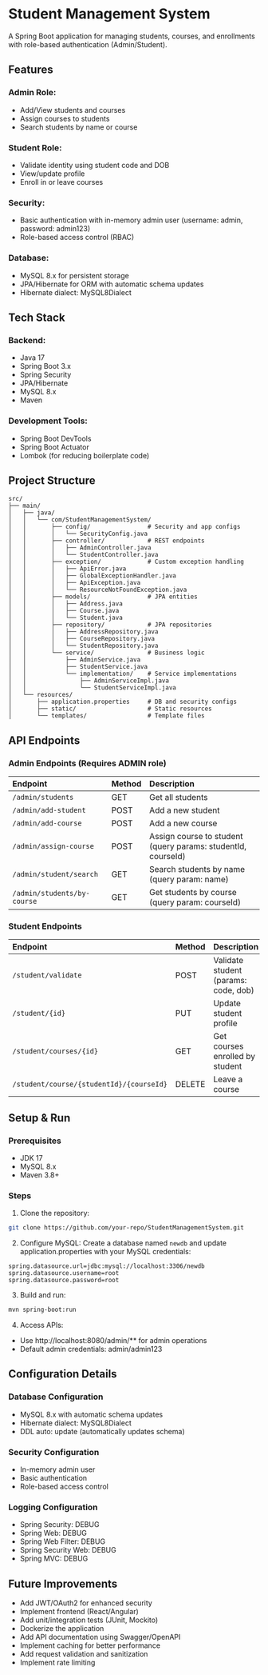 # Student Management System

A Spring Boot application for managing students, courses, and enrollments with role-based authentication (Admin/Student).

## Features

### Admin Role:
- Add/View students and courses
- Assign courses to students
- Search students by name or course

### Student Role:
- Validate identity using student code and DOB
- View/update profile
- Enroll in or leave courses

### Security:
- Basic authentication with in-memory admin user (username: admin, password: admin123)
- Role-based access control (RBAC)

### Database:
- MySQL 8.x for persistent storage
- JPA/Hibernate for ORM with automatic schema updates
- Hibernate dialect: MySQL8Dialect

## Tech Stack

### Backend:
- Java 17
- Spring Boot 3.x
- Spring Security
- JPA/Hibernate
- MySQL 8.x
- Maven

### Development Tools:
- Spring Boot DevTools
- Spring Boot Actuator
- Lombok (for reducing boilerplate code)

## Project Structure
```
src/  
├── main/  
│   ├── java/  
│   │   └── com/StudentManagementSystem/  
│   │       ├── config/                # Security and app configs  
│   │       │   └── SecurityConfig.java  
│   │       ├── controller/            # REST endpoints  
│   │       │   ├── AdminController.java  
│   │       │   └── StudentController.java  
│   │       ├── exception/             # Custom exception handling  
│   │       │   ├── ApiError.java  
│   │       │   ├── GlobalExceptionHandler.java  
│   │       │   ├── ApiException.java  
│   │       │   └── ResourceNotFoundException.java  
│   │       ├── models/                # JPA entities  
│   │       │   ├── Address.java  
│   │       │   ├── Course.java  
│   │       │   └── Student.java  
│   │       ├── repository/            # JPA repositories  
│   │       │   ├── AddressRepository.java  
│   │       │   ├── CourseRepository.java  
│   │       │   └── StudentRepository.java  
│   │       └── service/               # Business logic  
│   │           ├── AdminService.java  
│   │           ├── StudentService.java  
│   │           └── implementation/    # Service implementations  
│   │               ├── AdminServiceImpl.java  
│   │               └── StudentServiceImpl.java  
│   └── resources/  
│       ├── application.properties     # DB and security configs
│       ├── static/                    # Static resources
│       └── templates/                 # Template files
```

## API Endpoints

### Admin Endpoints (Requires ADMIN role)

| Endpoint | Method | Description |
|:---------|:-------|:------------|
| `/admin/students` | GET | Get all students |
| `/admin/add-student` | POST | Add a new student |
| `/admin/add-course` | POST | Add a new course |
| `/admin/assign-course` | POST | Assign course to student (query params: studentId, courseId) |
| `/admin/student/search` | GET | Search students by name (query param: name) |
| `/admin/students/by-course` | GET | Get students by course (query param: courseId) |

### Student Endpoints

| Endpoint | Method | Description |
|:---------|:-------|:------------|
| `/student/validate` | POST | Validate student (params: code, dob) |
| `/student/{id}` | PUT | Update student profile |
| `/student/courses/{id}` | GET | Get courses enrolled by student |
| `/student/course/{studentId}/{courseId}` | DELETE | Leave a course |

## Setup & Run

### Prerequisites
- JDK 17
- MySQL 8.x
- Maven 3.8+

### Steps
1. Clone the repository:
```bash
git clone https://github.com/your-repo/StudentManagementSystem.git
```

2. Configure MySQL:
Create a database named `newdb` and update application.properties with your MySQL credentials:
```properties
spring.datasource.url=jdbc:mysql://localhost:3306/newdb
spring.datasource.username=root
spring.datasource.password=root
```

3. Build and run:
```bash
mvn spring-boot:run
```

4. Access APIs:
- Use http://localhost:8080/admin/** for admin operations
- Default admin credentials: admin/admin123

## Configuration Details

### Database Configuration
- MySQL 8.x with automatic schema updates
- Hibernate dialect: MySQL8Dialect
- DDL auto: update (automatically updates schema)

### Security Configuration
- In-memory admin user
- Basic authentication
- Role-based access control

### Logging Configuration
- Spring Security: DEBUG
- Spring Web: DEBUG
- Spring Web Filter: DEBUG
- Spring Security Web: DEBUG
- Spring MVC: DEBUG

## Future Improvements
- Add JWT/OAuth2 for enhanced security
- Implement frontend (React/Angular)
- Add unit/integration tests (JUnit, Mockito)
- Dockerize the application
- Add API documentation using Swagger/OpenAPI
- Implement caching for better performance
- Add request validation and sanitization
- Implement rate limiting


